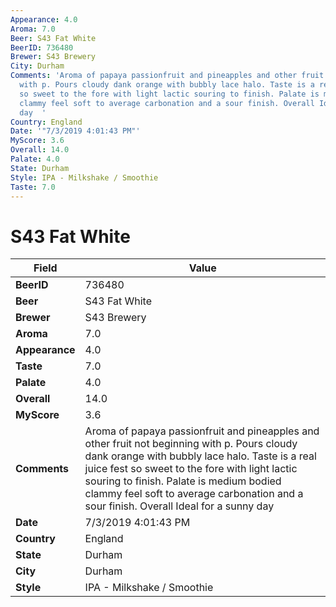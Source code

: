 ```yaml
---
Appearance: 4.0
Aroma: 7.0
Beer: S43 Fat White
BeerID: 736480
Brewer: S43 Brewery
City: Durham
Comments: 'Aroma of papaya passionfruit and pineapples and other fruit not beginning
  with p. Pours cloudy dank orange with bubbly lace halo. Taste is a real juice fest
  so sweet to the fore with light lactic souring to finish. Palate is medium bodied
  clammy feel soft to average carbonation and a sour finish. Overall Ideal for a sunny
  day  '
Country: England
Date: '"7/3/2019 4:01:43 PM"'
MyScore: 3.6
Overall: 14.0
Palate: 4.0
State: Durham
Style: IPA - Milkshake / Smoothie
Taste: 7.0
---
```


# S43 Fat White

| Field         | Value |
|---------------|-------|
| **BeerID** | 736480 |
| **Beer** | S43 Fat White |
| **Brewer** | S43 Brewery |
| **Aroma** | 7.0 |
| **Appearance** | 4.0 |
| **Taste** | 7.0 |
| **Palate** | 4.0 |
| **Overall** | 14.0 |
| **MyScore** | 3.6 |
| **Comments** | Aroma of papaya passionfruit and pineapples and other fruit not beginning with p. Pours cloudy dank orange with bubbly lace halo. Taste is a real juice fest so sweet to the fore with light lactic souring to finish. Palate is medium bodied clammy feel soft to average carbonation and a sour finish. Overall Ideal for a sunny day   |
| **Date** | 7/3/2019 4:01:43 PM |
| **Country** | England |
| **State** | Durham |
| **City** | Durham |
| **Style** | IPA - Milkshake / Smoothie |
